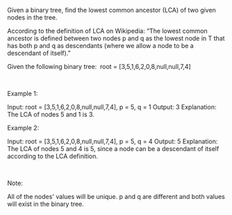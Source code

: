 Given a binary tree, find the lowest common ancestor (LCA) of two given nodes in the tree.

According to the definition of LCA on Wikipedia: &ldquo;The lowest common ancestor is defined between two nodes p&nbsp;and q&nbsp;as the lowest node in T that has both p&nbsp;and q&nbsp;as descendants (where we allow a node to be a descendant of itself).&rdquo;

Given the following binary tree:&nbsp; root =&nbsp;[3,5,1,6,2,0,8,null,null,7,4]

&nbsp;

Example 1:


Input: root = [3,5,1,6,2,0,8,null,null,7,4], p = 5, q = 1
Output: 3
Explanation: The LCA of nodes 5 and 1 is 3.


Example 2:


Input: root = [3,5,1,6,2,0,8,null,null,7,4], p = 5, q = 4
Output: 5
Explanation: The LCA of nodes 5 and 4 is 5, since a node can be a descendant of itself according to the LCA definition.


&nbsp;

Note:


All of the nodes&#39; values will be unique.
p and q are different and both values will&nbsp;exist in the binary tree.

